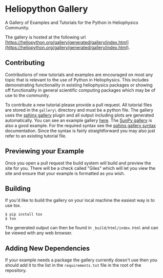 # Heliopython Gallery
A Gallery of Examples and Tutorials for the Python in Heliophysics Community.

The gallery is hosted at the following url [https://heliopython.org/gallery/generated/gallery/index.html](https://heliopython.org/gallery/generated/gallery/index.html).

Contributing
------------
Contributions of new tutorials and examples are encouraged on most any topic
that is relevant to the use of Python in Heliophysics. This includes demonstrating
functionality in existing heliophysics packages or showing off functionality
in general scientific computing packages which may be of use to the community.

To contribute a new tutorial please provide a pull request. All tutorial files
are stored in the `gallery\` directory and must be a python file. The gallery
uses the [sphinx gallery](https://sphinx-gallery.readthedocs.io/en/latest/)
plugin and all output including plots are generated automatically. You can see
an example gallery [here](https://sphinx-gallery.github.io/stable/auto_examples/index.html).
The [SunPy gallery](http://docs.sunpy.org/en/stable/generated/gallery/index.html) is also a good example.
For the required syntax see the
[sphinx gallery syntax](https://sphinx-gallery.github.io/stable/syntax.html)
documentation. Since the syntax is fairly straightforward you may also just
refer to an existing tutorial file.


Previewing your Example
-------------------------

Once you open a pull request the build system will build and preview the site
for you. There will be a check called "Giles" which will let you view the site
and ensure that your example is formatted as you wish.

Building
--------
If you'd like to build the gallery on your local machine the easiest way is to use tox.

    $ pip install tox
    $ tox

The generated output can then be found in `_build/html/index.html` and can
be viewed with any web browser.


Adding New Dependencies
-------------------------

If your example needs a package the gallery currently doesn't use then you
should add it to the list in the `requirements.txt` file in the root of the repository.
